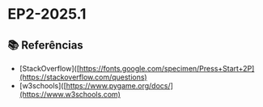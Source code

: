 # EP2-2025.1
## 📚 Referências

- [StackOverflow]([https://fonts.google.com/specimen/Press+Start+2P](https://stackoverflow.com/questions)
- [w3schools]([https://www.pygame.org/docs/](https://www.w3schools.com)
